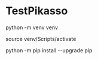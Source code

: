 # TestPikasso


python -m venv venv

source venv/Scripts/activate

python -m pip install --upgrade pip